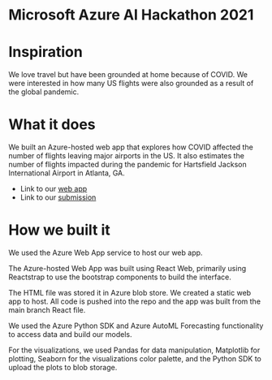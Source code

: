 # Microsoft Azure AI Hackathon 2021

# Inspiration
We love travel but have been grounded at home because of COVID. We were interested in how many US flights were also grounded as a result of the global pandemic.

# What it does
We built an Azure-hosted web app that explores how COVID affected the number of flights leaving major airports in the US. It also estimates the number of flights impacted during the pandemic for Hartsfield Jackson International Airport in Atlanta, GA.

- Link to our [web app](https://tripleacesstatic.z13.web.core.windows.net/)
- Link to our [submission](https://devpost.com/software/triple-a-s-project)

# How we built it
We used the Azure Web App service to host our web app.

The Azure-hosted Web App was built using React Web, primarily using Reactstrap to use the bootstrap components to build the interface.

The HTML file was stored it in Azure blob store. We created a static web app to host. All code is pushed into the repo and the app was built from the main branch React file.

We used the Azure Python SDK and Azure AutoML Forecasting functionality to access data and build our models.

For the visualizations, we used Pandas for data manipulation, Matplotlib for plotting, Seaborn for the visualizations color palette, and the Python SDK to upload the plots to blob storage.
